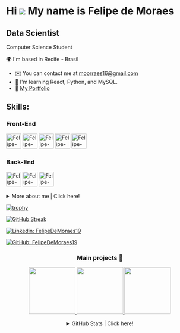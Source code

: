 Hi ![](https://user-images.githubusercontent.com/18350557/176309783-0785949b-9127-417c-8b55-ab5a4333674e.gif) My name is Felipe de Moraes
=====================================================================================================================================
Data Scientist
--------------------
Computer Science Student

🌍  I'm based in Recife - Brasil
* ✉️  You can contact me at [moorraes16@gmail.com](mailto:moorraes16@gmail.com)
* 🧠  I'm learning React, Python, and MySQL.
* 🚀  [My Portfolio](https://github.com/FelipeDeMoraes19/portfolio)
## Skills:

### Front-End
<p>
<img alt="Felipe-React" height="40" width="40" src="https://cdn.jsdelivr.net/gh/devicons/devicon/icons/react/react-original.svg" />
<img alt="Felipe-HTML" height="40" width="40" src="https://cdn.jsdelivr.net/gh/devicons/devicon/icons/html5/html5-original.svg" />
<img alt="Felipe-CSS" height="40" width="40" src="https://cdn.jsdelivr.net/gh/devicons/devicon/icons/css3/css3-original.svg" />
<img alt="Felipe-JS" height="40" width="40" src="https://cdn.jsdelivr.net/gh/devicons/devicon/icons/javascript/javascript-original.svg" />
<img alt="Felipe-TypeScript" height="40" width="40" src="https://cdn.jsdelivr.net/gh/devicons/devicon/icons/typescript/typescript-original.svg" />
</p>

### Back-End
<p>
<img alt="Felipe-MySQL" height="40" width="40" src="https://cdn.jsdelivr.net/gh/devicons/devicon/icons/mysql/mysql-original.svg" />
<img alt="Felipe-Python" height="40" width="40" src="https://cdn.jsdelivr.net/gh/devicons/devicon/icons/python/python-original.svg" />
<img alt="Felipe-Java" width="40" height="40" src="https://cdn.jsdelivr.net/gh/devicons/devicon/icons/java/java-original.svg" />
</p>


<details>
  <summary> More about me | Click here! </summary>
  <p></p>
  
<div align="left">
 
``` js
const felipeMoraes = {
    personal: {
        name: 'Felipe de Moraes',
        birthDate: '2004-01-22',
        interests: ['tech', 'AI', 'data science', 'software development']
    },
    technical: {
        technologies: {
            frontEnd: {
                Javascript: ['Vanilla JS', 'React'],
                HTML: ['HTML5'],
                CSS: ['styled-components', 'Bootstrap']
            },
            backEnd: {
                Python: ['Flask', 'Django'],
                Java: ['Spring Boot'],
                MySQL: ['SQL']
            },
            architecture: ['REST APIs', 'Data Science Projects'],
        },
    }
}
```
</details>

[![trophy](https://github-profile-trophy.vercel.app/?username=FelipeDeMoraes19&title=Stars,Commit,Repositories&column=3&margin-w=83&margin-h=15&theme=gruvbox)](https://github.com/ryo-ma/github-profile-trophy)

[![GitHub Streak](https://github-readme-streak-stats.herokuapp.com/?user=FelipeDeMoraes19&theme=gruvbox)](https://git.io/streak-stats)

[![Linkedin: FelipeDeMoraes19](https://img.shields.io/badge/-Linkedin-blue?style=flat-square&logo=Linkedin&logoColor=white&link=https://www.linkedin.com/in/felipe-de-moraes-48249026b/)](https://www.linkedin.com/in/felipe-de-moraes-48249026b/)

[![GitHub: FelipeDeMoraes19](https://img.shields.io/github/followers/FelipeDeMoraes19?label=follow&style=social)](https://github.com/FelipeDeMoraes19)

</div>

<div align="center">

### Main projects 🚀

<p align="center">
  <a href="https://github.com/FelipeDeMoraes19/task-automation">
    <img height="125em" src="https://github-readme-stats.vercel.app/api/pin/?username=FelipeDeMoraes19&repo=task-automation&theme=gruvbox"/>
  </a>
  <a href="https://github.com/FelipeDeMoraes19/Calculator-Project">
    <img height="125em" src="https://github-readme-stats.vercel.app/api/pin/?username=FelipeDeMoraes19&repo=Calculator-Project&theme=gruvbox"/>
  </a>
  <a href="https://github.com/FelipeDeMoraes19/employee-hub">
    <img height="125em" src="https://github-readme-stats.vercel.app/api/pin/?username=FelipeDeMoraes19&repo=employee-hub&theme=gruvbox"/>
  </a>
</p>

<details>
  <summary> GitHub Stats | Click here! </summary>
  <p></p>
  
<a href="https://github.com/FelipeDeMoraes19">
<img height="180em" src="https://github-readme-stats.vercel.app/api?username=FelipeDeMoraes19&theme=gruvbox"/>
<img height="180em" src="https://github-readme-stats.vercel.app/api/top-langs/?username=FelipeDeMoraes19&layout=compact&langs_count=7&theme=gruvbox"/>
</a>

<div align="center">
  <img src="https://github-readme-activity-graph.vercel.app/graph?username=FelipeDeMoraes19&bg_color=000000" alt="GitHub Activity Graph" />
</div>


<p></p>

🛑 ***Most Used Languages*** are just a metric of the languages my public code consists of and ***do not*** reflect experience or skill level 🛑

##


</details>
<p></p>
</div>
